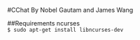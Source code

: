 #CChat
By Nobel Gautam and James Wang


##Requirements
ncurses  
`$ sudo apt-get install libncurses-dev`
